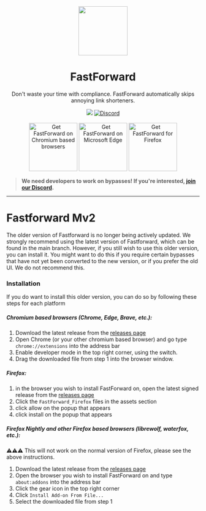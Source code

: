 <div align="center">
<img src="https://avatars.githubusercontent.com/u/88992224?s=200&v=4" width="128" />
<h1> FastForward </h1>
<p> Don't waste your time with compliance. FastForward automatically skips annoying link shorteners. </p>



[<img src="https://img.shields.io/github/actions/workflow/status/fastforwardteam/fastforward/main.yml?branch=main&label=Builds&style=for-the-badge" />](https://github.com/FastForwardTeam/FastForward/blob/main/.github/workflows/main.yml)
<a href="https://discord.gg/RSAf7b5njt" target="_blank"> <img alt="Discord" src="https://img.shields.io/discord/876622516607656006?label=Our%20Discord&logo=discord&style=for-the-badge"> </a>
<br> <br>
<a href="https://chrome.google.com/webstore/detail/fastforward/icallnadddjmdinamnolclfjanhfoafe"><img src="https://user-images.githubusercontent.com/585534/107280622-91a8ea80-6a26-11eb-8d07-77c548b28665.png" alt="Get FastForward on Chromium based browsers" width="126px"></a>
<a href="https://microsoftedge.microsoft.com/addons/detail/fastforward/ldcclmkclhomnpcnccgbgleikchbnecl"><img src="https://user-images.githubusercontent.com/585534/107280673-a5ece780-6a26-11eb-9cc7-9fa9f9f81180.png" alt="Get FastForward on Microsoft Edge" width="126px"></a>
<a href="https://addons.mozilla.org/firefox/addon/fastforwardteam/"><img src="https://user-images.githubusercontent.com/585534/107280546-7b9b2a00-6a26-11eb-8f9f-f95932f4bfec.png" alt="Get FastForward for Firefox" width="126px"></a> 
</div>

> **We need developers to work on bypasses! If you're interested, [join our Discord](https://discord.gg/RSAf7b5njt).**

____

# Fastforward Mv2

The older version of Fastforward is no longer being actively updated. We strongly recommend using the latest version of Fastforward, which can be found in the main branch. However, if you still wish to use this older version, you can install it. You might want to do this if you require certain bypasses that have not yet been converted to the new version, or if you prefer the old UI. We do not recommend this.

### Installation
If you do want to install this older version, you can do so by following these steps for each platform

##### Chromium based browsers (Chrome, Edge, Brave, etc.):
1. Download the latest release from the [releases page](https://github.com/FastForwardTeam/FastForward/releases/tag/manifest-v2-release)
2. Open Chrome (or your other chromium based browser) and go type `chrome://extensions` into the address bar
3. Enable developer mode in the top right corner, using the switch.
4. Drag the downloaded file from step 1 into the browser window.

##### Firefox:
1. in the browser you wish to install FastForward on, open the latest signed release from the [releases page](https://github.com/FastForwardTeam/FastForward/releases/tag/0.2237)
2. Click the `FastForward_Firefox` files in the assets section
3. click allow on the popup that appears
4. click install on the popup that appears

##### Firefox Nightly and other Firefox based browsers (librewolf, waterfox, etc.):
⚠️⚠️⚠️ This will not work on the normal version of Firefox, please see the above instructions.
1. Download the latest release from the [releases page](https://github.com/FastForwardTeam/FastForward/rel)
2. Open the browser you wish to install FastForward on and type `about:addons` into the address bar
3. Click the gear icon in the top right corner
4. Click `Install Add-on From File...`
5. Select the downloaded file from step 1

